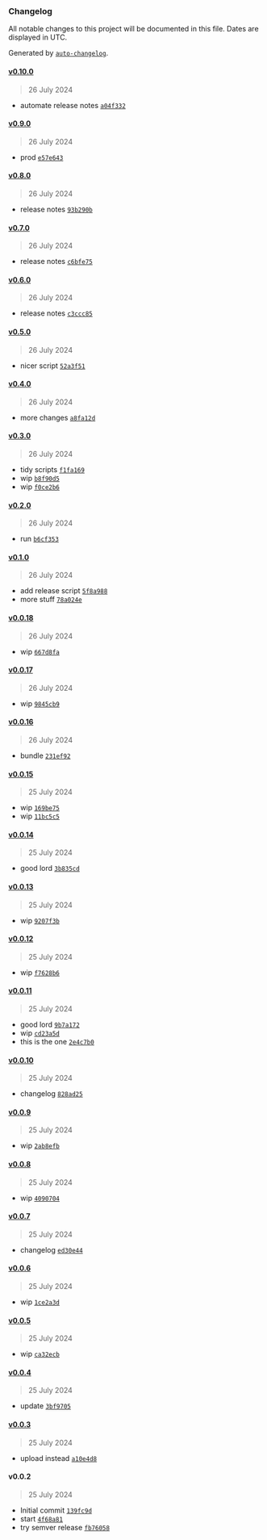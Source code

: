 ### Changelog

All notable changes to this project will be documented in this file. Dates are displayed in UTC.

Generated by [`auto-changelog`](https://github.com/CookPete/auto-changelog).

#### [v0.10.0](https://github.com/codethread/git-buddy/compare/v0.9.0...v0.10.0)

> 26 July 2024

- automate release notes [`a04f332`](https://github.com/codethread/git-buddy/commit/a04f332966f9b9147b252c420af62cdf3e7a2fab)

#### [v0.9.0](https://github.com/codethread/git-buddy/compare/v0.8.0...v0.9.0)

> 26 July 2024

- prod [`e57e643`](https://github.com/codethread/git-buddy/commit/e57e6439ba0624d2ef950aa2cf933a23d60db4e6)

#### [v0.8.0](https://github.com/codethread/git-buddy/compare/v0.7.0...v0.8.0)

> 26 July 2024

- release notes [`93b290b`](https://github.com/codethread/git-buddy/commit/93b290b7de60a9a46f2f71285c1053754c795252)

#### [v0.7.0](https://github.com/codethread/git-buddy/compare/v0.6.0...v0.7.0)

> 26 July 2024

- release notes [`c6bfe75`](https://github.com/codethread/git-buddy/commit/c6bfe75c9a1733debd4289fe050671102fb98570)

#### [v0.6.0](https://github.com/codethread/git-buddy/compare/v0.5.0...v0.6.0)

> 26 July 2024

- release notes [`c3ccc85`](https://github.com/codethread/git-buddy/commit/c3ccc85772aa6213623253eb0cef10bde87bef35)

#### [v0.5.0](https://github.com/codethread/git-buddy/compare/v0.4.0...v0.5.0)

> 26 July 2024

- nicer script [`52a3f51`](https://github.com/codethread/git-buddy/commit/52a3f5109fab1480210b51cf5ad4adcf330fda2d)

#### [v0.4.0](https://github.com/codethread/git-buddy/compare/v0.3.0...v0.4.0)

> 26 July 2024

- more changes [`a8fa12d`](https://github.com/codethread/git-buddy/commit/a8fa12db247a25941bb339d05fd994451dd8eb9a)

#### [v0.3.0](https://github.com/codethread/git-buddy/compare/v0.2.0...v0.3.0)

> 26 July 2024

- tidy scripts [`f1fa169`](https://github.com/codethread/git-buddy/commit/f1fa16937e54c8ccd1ca6be6b467578e7811d5c9)
- wip [`b8f90d5`](https://github.com/codethread/git-buddy/commit/b8f90d5ac9c7cc51eff8f3130f5c7b9ea74b7834)
- wip [`f0ce2b6`](https://github.com/codethread/git-buddy/commit/f0ce2b6c6956286f7fb22195752a9aaf3bac6f82)

#### [v0.2.0](https://github.com/codethread/git-buddy/compare/v0.1.0...v0.2.0)

> 26 July 2024

- run [`b6cf353`](https://github.com/codethread/git-buddy/commit/b6cf3533e3984e541f45c0f83c69e9033eaa80c4)

#### [v0.1.0](https://github.com/codethread/git-buddy/compare/v0.0.18...v0.1.0)

> 26 July 2024

- add release script [`5f8a988`](https://github.com/codethread/git-buddy/commit/5f8a98853c642fe0c1ea014e10d4fd53ae592b9f)
- more stuff [`78a024e`](https://github.com/codethread/git-buddy/commit/78a024eda16ebb050d559935bcdcd9fe3d515da5)

#### [v0.0.18](https://github.com/codethread/git-buddy/compare/v0.0.17...v0.0.18)

> 26 July 2024

- wip [`667d8fa`](https://github.com/codethread/git-buddy/commit/667d8faea001f0386f397f8c3e0931b8caad42a8)

#### [v0.0.17](https://github.com/codethread/git-buddy/compare/v0.0.16...v0.0.17)

> 26 July 2024

- wip [`9845cb9`](https://github.com/codethread/git-buddy/commit/9845cb943a040958e14c6ff98e057a578ae83fcd)

#### [v0.0.16](https://github.com/codethread/git-buddy/compare/v0.0.15...v0.0.16)

> 26 July 2024

- bundle [`231ef92`](https://github.com/codethread/git-buddy/commit/231ef92758097ef02c3cbb4425ba231eeedd0212)

#### [v0.0.15](https://github.com/codethread/git-buddy/compare/v0.0.14...v0.0.15)

> 25 July 2024

- wip [`169be75`](https://github.com/codethread/git-buddy/commit/169be756ea5a4c44d1af0127a6f5c38839c13a04)
- wip [`11bc5c5`](https://github.com/codethread/git-buddy/commit/11bc5c561a1e36cde69d2232eaf0d441198d7b53)

#### [v0.0.14](https://github.com/codethread/git-buddy/compare/v0.0.13...v0.0.14)

> 25 July 2024

- good lord [`3b835cd`](https://github.com/codethread/git-buddy/commit/3b835cdf5051e3a140d5e3d50b3b1f2267ea68c9)

#### [v0.0.13](https://github.com/codethread/git-buddy/compare/v0.0.12...v0.0.13)

> 25 July 2024

- wip [`9207f3b`](https://github.com/codethread/git-buddy/commit/9207f3bceb5cc299db8ba758e533f6188abc90eb)

#### [v0.0.12](https://github.com/codethread/git-buddy/compare/v0.0.11...v0.0.12)

> 25 July 2024

- wip [`f7628b6`](https://github.com/codethread/git-buddy/commit/f7628b6e6739833ede4c0a62f8a97b80356c3ef8)

#### [v0.0.11](https://github.com/codethread/git-buddy/compare/v0.0.10...v0.0.11)

> 25 July 2024

- good lord [`9b7a172`](https://github.com/codethread/git-buddy/commit/9b7a17234043407d5c77d8670647b9e83e60e165)
- wip [`cd23a5d`](https://github.com/codethread/git-buddy/commit/cd23a5d2d9dffe5271258831d37fd6905b23603f)
- this is the one [`2e4c7b0`](https://github.com/codethread/git-buddy/commit/2e4c7b0e05f8c104bbb7accf004c9972c9ea9ca4)

#### [v0.0.10](https://github.com/codethread/git-buddy/compare/v0.0.9...v0.0.10)

> 25 July 2024

- changelog [`828ad25`](https://github.com/codethread/git-buddy/commit/828ad2525e228a3220fc5d7ce878d094592d8329)

#### [v0.0.9](https://github.com/codethread/git-buddy/compare/v0.0.8...v0.0.9)

> 25 July 2024

- wip [`2ab8efb`](https://github.com/codethread/git-buddy/commit/2ab8efbc8042c1bfc44304da349b80b3c78ee5ee)

#### [v0.0.8](https://github.com/codethread/git-buddy/compare/v0.0.7...v0.0.8)

> 25 July 2024

- wip [`4090704`](https://github.com/codethread/git-buddy/commit/4090704233492babaef7977d6ec4c724c81504a3)

#### [v0.0.7](https://github.com/codethread/git-buddy/compare/v0.0.6...v0.0.7)

> 25 July 2024

- changelog [`ed30e44`](https://github.com/codethread/git-buddy/commit/ed30e449504b27b4b32de92e91d2c8f36a5b7128)

#### [v0.0.6](https://github.com/codethread/git-buddy/compare/v0.0.5...v0.0.6)

> 25 July 2024

- wip [`1ce2a3d`](https://github.com/codethread/git-buddy/commit/1ce2a3db87dbf3a13b4f3605a174fefd88e83b38)

#### [v0.0.5](https://github.com/codethread/git-buddy/compare/v0.0.4...v0.0.5)

> 25 July 2024

- wip [`ca32ecb`](https://github.com/codethread/git-buddy/commit/ca32ecbca6b05b8708b787d24a8e409b8a10d2c6)

#### [v0.0.4](https://github.com/codethread/git-buddy/compare/v0.0.3...v0.0.4)

> 25 July 2024

- update [`3bf9705`](https://github.com/codethread/git-buddy/commit/3bf9705bcc45334e559822abe52448322012602a)

#### [v0.0.3](https://github.com/codethread/git-buddy/compare/v0.0.2...v0.0.3)

> 25 July 2024

- upload instead [`a10e4d8`](https://github.com/codethread/git-buddy/commit/a10e4d8d2360e8072c5ef52b278eaf330d644f72)

#### v0.0.2

> 25 July 2024

- Initial commit [`139fc9d`](https://github.com/codethread/git-buddy/commit/139fc9d0f108e527a37dade6b360d7aaf8be7dbb)
- start [`4f68a81`](https://github.com/codethread/git-buddy/commit/4f68a815b5ac43ace4c5b4aaa21f942798dd3b05)
- try semver release [`fb76058`](https://github.com/codethread/git-buddy/commit/fb7605833f6251e6adcd077f3aca4fc1f4db9cbd)

